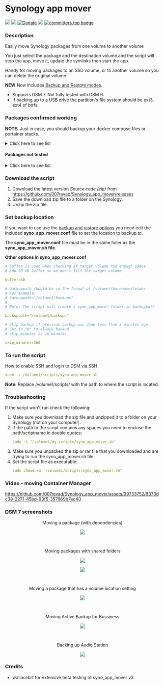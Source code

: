 # Synology app mover

<a href="https://github.com/007revad/Synology_app_mover/releases"><img src="https://img.shields.io/github/release/007revad/Synology_app_mover.svg"></a>
<a href="https://hits.seeyoufarm.com"><img src="https://hits.seeyoufarm.com/api/count/incr/badge.svg?url=https%3A%2F%2Fgithub.com%2F007revad%2FSynology_app_mover&count_bg=%2379C83D&title_bg=%23555555&icon=&icon_color=%23E7E7E7&title=views&edge_flat=false"/></a>
[![Donate](https://img.shields.io/badge/Donate-PayPal-green.svg)](https://www.paypal.com/paypalme/007revad)
[![](https://img.shields.io/static/v1?label=Sponsor&message=%E2%9D%A4&logo=GitHub&color=%23fe8e86)](https://github.com/sponsors/007revad)
[![committers.top badge](https://user-badge.committers.top/australia/007revad.svg)](https://user-badge.committers.top/australia/007revad)

### Description

Easily move Synology packages from one volume to another volume

You just select the package and the destination volume and the script will stop the app, move it, update the symlinks then start the app.

Handy for moving packages to an SSD volume, or to another volume so you can delete the original volume.

**NEW** Now includes [Backup and Restore modes](/images/backup.png).

  - Supports DSM 7. Not fully tested with DSM 6.
  - If backing up to a USB drive the partition's file system should be ext3, ext4 of btrfs.

### Packages confirmed working

**NOTE:** Just in case, you should backup your docker compose files or portainer stacks.

<details>
  <summary>Click here to see list</summary>

<img src="/images/icons/.png" width="16" height="16"> 

The icons in this table are [Copyright © 2004-2024 Synology Inc.](https://kb.synology.com/en-br/DSM/help/DSM/Home/about?version=7) or Copyright the 3rd party package developer.

| Package Center Name | System Name | Result |
|---------------------|-------------|--------|
| <img src="/images/icons/ActiveBackup_business_64.png" width="16" height="16"> Active Backup for Business | ActiveBackup | OK |
| <img src="/images/icons/ActiveBackup-GSuite_64.png" width="16" height="16"> Active Backup for Google Workspace | ActiveBackup-GSuite | OK |
| <img src="/images/icons/ActiveBackup-Office365_64.png" width="16" height="16"> Active Backup for Microsoft 365 | ActiveBackup-Office365 | OK |
| <img src="/images/icons/CodecPack_64.png" width="16" height="16"> Advanced Media Extensions | CodecPack | OK |
| <img src="/images/icons/AntiVirus-McAfee_64.png" width="16" height="16"> AntiVirus by McAfee | AntiVirus-McAfee | OK |
| <img src="/images/icons/anti_virus_64.png" width="16" height="16"> AntiVirus Essential | AntiVirus | OK |
| <img src="/images/icons/apache_64.png" width="16" height="16"> Apache HTTP Server 2.4 | Apache2.4 | OK |
| <img src="/images/icons/AudioStation_64.png" width="16" height="16"> Audio Station | AudioStation | OK |
| <img src="/images/icons/AvrLogger_64.png" width="20" height="20"> AvrLogger | AvrLogger | OK - community package [link](https://luenepiet.de/public/Synology/AvrLogger%20(SPK)/) |
| <img src="/images/icons/BitDefenderForMailPlus_64.png" width="16" height="16"> Bitdefender for MailPlus | BitDefenderForMailPlus | OK I think |
| <img src="/images/icons/C2IdentityLDAPAgent_64.png" width="16" height="16"> C2 Identity LDAP Server | C2IdentityLDAPAgent | OK |
| <img src="/images/icons/CMS_64.png" width="16" height="16"> Central Management System | CMS | OK |
| <img src="/images/icons/ChannelsDVR_64.png" width="16" height="16"> Channels DVR | ChannelsDVR | OK - 3rd party package [link](https://getchannels.com/dvr-server/#synology) |
| <img src="/images/icons/CloudSync_64.png" width="16" height="16"> Cloud Sync | CloudSync | OK |
| <img src="/images/icons/ContainerManager_64.png" width="16" height="16"> Container Manager | ContainerManager | OK |
| <img src="/images/icons/DNSServer_64.png" width="16" height="16"> DNS Server | DNSServer | OK |
| <img src="/images/icons/docker_64.png" width="20" height="20"> Docker | Docker | OK |
| <img src="/images/icons/DocumentViewer_64.png" width="16" height="16"> Document Viewer | DocumentViewer | OK |
| <img src="/images/icons/download_station_64.png" width="20" height="20"> Download Station | DownloadStation | OK |
| <img src="/images/icons/EmbyServer_64.png" width="16" height="16"> Emby Server | EmbyServer | OK |
| <img src="/images/icons/exFAT-Free_72.png" width="16" height="16"> exFAT Access | exFAT-Free | OK |
| <img src="/images/icons/ffmpeg_72.png" width="18" height="18"> FFmpeg | ffmpeg# | OK - community package |
| <img src="/images/icons/Git_64.png" width="16" height="16"> Git | git | OK - community package |
| <img src="/images/icons/Git_64.png" width="16" height="16"> Git Server | Git | OK |
| <img src="/images/icons/GlacierBackup_64.png" width="16" height="16"> Glacier Backup | GlacierBackup | OK - Need to run backup task again |
| <img src="/images/icons/HyperBackup_64.png" width="16" height="16"> Hyper Backup | HyperBackup | OK |
| <img src="/images/icons/HyperBackupVault_64.png" width="16" height="16"> Hyper Backup Vault | HyperBackupVault | OK |
| <img src="/images/icons/DirectoryServer_64.png" width="16" height="16"> LDAP Server | DirectoryServer | OK |
| <img src="/images/icons/LogAnalysis_64.png" width="16" height="16"> LogAnalysis | LogAnalysis | OK - community package [link](https://github.com/toafez/LogAnalysis) |
| <img src="/images/icons/log_center_64.png" width="16" height="16"> Log Center | LogCenter | OK |
| <img src="/images/icons/MailStation_64.png" width="16" height="16"> Mail Station | MailStation | OK |
| <img src="/images/icons/MariaDB10_64.png" width="20" height="20"> MariaDB 10 | MariaDB10 | OK |
| <img src="/images/icons/MediaServer_64.png" width="16" height="16"> Media Server | MediaServer | OK |
| <img src="/images/icons/mediainfo-64.png" width="16" height="16"> MediaInfo | mediainfo | OK - community package |
| <img src="/images/icons/MinimServer_64.png" width="16" height="16"> MinimServer | MinimServer | OK |
| <img src="/images/icons/phpMyAdmin_72.png" width="20" height="20"> phpMyAdmin | phpMyAdmin | OK |
| <img src="/images/icons/Node.js_cropped.png" width="36" height="17"> Node.js | Node.js_v## | OK |
| <img src="/images/icons/NoteStation_64.png" width="16" height="16"> Note Station | NoteStation | OK |
| <img src="/images/icons/PDFViewer_64.png" width="16" height="16"> PDF Viewer | PDFViewer | OK |
| <img src="/images/icons/Perl_64.png" width="16" height="16"> Perl | Perl | OK |
| <img src="/images/icons/PHP_64.png" width="16" height="16"> PHP | PHP#.# | OK |
| <img src="/images/icons/plexmediaserver_48.png" width="16" height="16"> Plex Media Server | PlexMediaServer | OK |
| <img src="/images/icons/PrestoServer_64.png" width="16" height="16"> Presto File Server | PrestoServer | OK |
| <img src="/images/icons/ProxyServer_64.png" width="16" height="16"> Proxy Server | ProxyServer | OK |
| <img src="/images/icons/Python_64.png" width="16" height="16"> Python 3.9 | Python3.9 | OK |
| <img src="/images/icons/RadiusServer_64.png" width="16" height="16"> RADIUS Server | RadiusServer | OK |
| <img src="/images/icons/SynoSmisProvider_64.png" width="16" height="16"> SMI-S Provider | SynoSmisProvider | OK |
| <img src="/images/icons/SnapshotReplication_64.png" width="16" height="16"> Snapshot Replication | SnapshotReplication | OK |
| <img src="/images/icons/SSOServer_64.png" width="16" height="16"> SSO Server | SSOServer | OK |
| <img src="/images/icons/StorageAnalyzer_64.png" width="16" height="16"> Storage Analyzer | StorageAnalyzer | OK |
| <img src="/images/icons/SurveillanceStation_64.png" width="16" height="16"> Surveillance Station | SurveillanceStation | OK |
| <img src="/images/icons/synocli_72.png" width="16" height="16"> SynoCli Tools | synocli-"toolname" | OK - community package |
| <img src="/images/icons/SynologyApplicationService_64.png" width="16" height="16"> Synology Application Service | SynologyApplicationService | OK |
| <img src="/images/icons/Calendar_64.png" width="16" height="16"> Synology Calendar | Calendar | OK |
| <img src="/images/icons/Chat_64.png" width="16" height="16"> Synology Chat Server | Chat | OK |
| <img src="/images/icons/Contacts_64.png" width="16" height="16"> Synology Contacts | Contacts | OK |
| <img src="/images/icons/DirectoryServerForWindowsDomain_64.png" width="16" height="16"> Synology Directory Server | DirectoryServerForWindowsDomain | OK |
| <img src="/images/icons/SynologyDrive_64.png" width="16" height="16"> Synology Drive Server | SynologyDrive | OK |
| <img src="/images/icons/MailServer_64.png" width="16" height="16"> Synology Mail Server | MailServer | OK |
| <img src="/images/icons/MailClient_64.png" width="16" height="16"> Synology MailPlus | MailPlus | OK |
| <img src="/images/icons/MailPlus-Server_64.png" width="16" height="16"> Synology MailPlus Server | MailPlus-Server | OK I think |
| <img src="/images/icons/Spreadsheet_64.png" width="16" height="16"> Synology Office | Spreadsheet | OK |
| <img src="/images/icons/photos_64.png" width="16" height="16"> Synology Photos | SynologyPhotos | OK |
| <img src="/images/icons/Tailscale_64.png" width="16" height="16"> Tailscale | Tailscale | OK |
| <img src="/images/icons/TextEditor_64.png" width="16" height="16"> Text Editor | TextEditor | OK |
| <img src="/images/icons/UniversalViewer_64.png" width="16" height="16"> Universal Viewer | UniversalViewer | OK |
| <img src="/images/icons/USBCopy_64.png" width="18" height="18"> USB Copy | USBCopy | see [moving_extras](moving_extras.md)
| <img src="/images/icons/VideoStation_64.png" width="16" height="16"> Video Station | VideoStation | OK |
| <img src="/images/icons/VirtualManagement_64.png" width="16" height="16"> Virtual Machine Manager | Virtualization | OK |
| <img src="/images/icons/VPNCenter_64.png" width="16" height="16"> VPN Server | VPNCenter | OK |
| <img src="/images/icons/WebStation_64.png" width="16" height="16"> Web Station | WebStation | OK |
| <img src="/images/icons/WebDAVServer_64.png" width="16" height="16"> WebDAV Server | WebDAVServer | OK |

</details>

#### Packages not tested

<details>
  <summary>Click here to see list</summary>

<img src="/images/icons/.png" width="16" height="16"> 

The icons in this table are [Copyright © 2004-2024 Synology Inc.](https://kb.synology.com/en-br/DSM/help/DSM/Home/about?version=7) or Copyright the 3rd party package developer.

| Package | Result / Notes |
|---------|--------|
| <img src="/images/icons/ArchiwareP5_64.png" width="16" height="16"> Archiware P5 |  |
| <img src="/images/icons/AvrCenter_64.png" width="16" height="16"> AvrCenter | community package |
| <img src="/images/icons/Sony_BraviaSignage_64.png" width="16" height="16"> BRAVIA Signage | Won't install in Container Manager. It checks if Docker is installed |
| <img src="/images/icons/DdbBackup_64.png" width="16" height="16"> Data Deposit Box |  |
| <img src="/images/icons/diagnosis_64.png" width="20" height="20"> Diagnosis Tool |  |
| <img src="/images/icons/domotz_64.png" width="16" height="16"> Domotz Network Monitoring |  |
| <img src="/images/icons/elephantdrive_64.png" width="16" height="16"> ElephantDrive |  |
| <img src="/images/icons/gateone-64.png" width="16" height="16"> GateOne |  |
| <img src="/images/icons/GoodSync_64.png" width="16" height="16"> GoodSync |  |
| <img src="/images/icons/iDrive_72.png" width="16" height="16"> IDrive |  |
| <img src="/images/icons/jackett-64.png" width="16" height="16"> Jackett | community package |
| <img src="/images/icons/Joomla_64.png" width="16" height="16"> Joomla |  |
| <img src="/images/icons/KodExplorer_64.png" width="16" height="16"> KodiExplorer |  |
| <img src="/images/icons/MediaWiki_72.png" width="16" height="16"> MediaWiki |  |
| <img src="/images/icons/medusa-64.png" width="18" height="18"> Medusa | community package [link](https://github.com/BenjV/SYNO-packages) |
| <img src="/images/icons/MEGAcmd_64.png" width="16" height="16"> MEGAcmd |  |
| <img src="/images/icons/NBR_64.png" width="16" height="16"> NAKIVO Backup and Replication |  |
| <img src="/images/icons/NBR-Transporter_64.png" width="16" height="16"> NAKIVO Transporter |  |
| <img src="/images/icons/PACS_64.png" width="16" height="16"> PACS |  |
| <img src="/images/icons/PhotoStation_64.png" width="16" height="16"> Photo Station | DSM 6 |
| <img src="/images/icons/RagicBuilder_64.png" width="20" height="20"> Ragic Cloud DB |  |
| <img src="/images/icons/resiliosync-48.png" width="16" height="16"> Resilo Sync |  |
| <img src="/images/icons/shellinabox-48.png" width="16" height="16"> Shellinabox | community package |
| <img src="/images/icons/syncthing-64.png" width="18" height="18"> Syncthing |  |
| <img src="/images/icons/TeamViewer_64.png" width="16" height="16"> TeamViewer |  |
| <img src="/images/icons/transmission-64.png" width="20" height="20"> Transmission | community package |
| <img src="/images/icons/VirtualHere_64.png" width="16" height="16"> VirtualHere |  |
| <img src="/images/icons/vtigerCRM_64.png" width="16" height="16"> vtigerCRM |  |
| <img src="/images/icons/WebTools-48.png" width="20" height="20"> WebTools | community package |
| <img src="/images/icons/Wordpress_64.png" width="16" height="16"> Wordpress |  |

</details>

### Download the script

1. Download the latest version _Source code (zip)_ from https://github.com/007revad/Synology_app_mover/releases
2. Save the download zip file to a folder on the Synology.
3. Unzip the zip file.

### Set backup location

If you want to use use the [backup and restore options](/images/backup.png) you need edit the included **syno_app_mover.conf** file to set the location to backup to.

The **syno_app_mover.conf** file must be in the same foller as the **syno_app_mover.sh file**.

**Other options in syno_app_mover.conf**
```YAML
# buffer is used when checking if target volume has enough space
# Add 50 GB buffer so we don't fill the target volume

buffer=50

# backuppath should be in the format of /volume/sharename/folder
# For example:
# backuppath="/volume1/backups"
#
# Note: The script will create a syno_app_mover folder in backuppath

backuppath="/volume1/backups"

# Skip backup if previous backup was done less than x minutes ago
# Set to "0" to always backup
# skip_minutes is in minutes

skip_minutes=360
```

### To run the script

[How to enable SSH and login to DSM via SSH](https://kb.synology.com/en-global/DSM/tutorial/How_to_login_to_DSM_with_root_permission_via_SSH_Telnet)

```YAML
sudo -s /volume1/scripts/syno_app_mover.sh
```

**Note:** Replace /volume1/scripts/ with the path to where the script is located.

### Troubleshooting

If the script won't run check the following:

1. Make sure you download the zip file and unzipped it to a folder on your Synology (not on your computer).
2. If the path to the script contains any spaces you need to enclose the path/scriptname in double quotes:
   ```YAML
   sudo -s "/volume1/my scripts/syno_app_mover.sh"
   ```
3. Make sure you unpacked the zip or rar file that you downloaded and are trying to run the syno_app_mover.sh file.
4. Set the script file as executable:
   ```YAML
   sudo chmod +x "/volume1/scripts/syno_app_mover.sh"
   ```

### Video - moving Container Manager

https://github.com/007revad/Synology_app_mover/assets/39733752/8373dc38-2271-45bd-93f5-357669b7ec40

### DSM 7 screenshots

<p align="center">Moving a package (with dependencies)</p>
<p align="center"><img src="/images/app2.png"></p>

<br>

<p align="center">Moving packages with shared folders</p>
<p align="center"><img src="/images/app3.png"></p>
<p align="center"><img src="/images/app4.png"></p>

<br>

<p align="center">Moving a package that has a volume location setting</p>
<p align="center"><img src="/images/app5.png"></p>

<br>

<p align="center">Moving Active Backup for Bussiness</p>
<p align="center"><img src="/images/app6.png"></p>

<br>

<p align="center">Backing up Audio Station</p>
<p align="center"><img src="/images/backup.png"></p>

### Credits
- wallacebrf for extensive beta testing of syno_app_mover v3.
